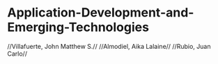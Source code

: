 # Application-Development-and-Emerging-Technologies

//Villafuerte, John Matthew S.//
//Almodiel, Aika Lalaine//
//Rubio, Juan Carlo//
